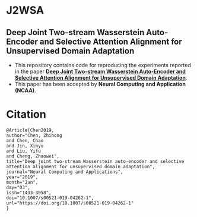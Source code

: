 # J2WSA
## Deep Joint Two-stream Wasserstein Auto-Encoder and Selective Attention Alignment for Unsupervised Domain Adaptation

* This repository contains code for reproducing the experiments reported in the paper [**Deep Joint Two-stream Wasserstein Auto-Encoder and Selective Attention Alignment for Unsupervised Domain Adaptation**](https://link.springer.com/article/10.1007/s00521-019-04262-1).
* This paper has been accepted by **Neural Computing and Application (NCAA)**.

# Citation
```
@Article{Chen2019,
author="Chen, Zhihong
and Chen, Chao
and Jin, Xinyu
and Liu, Yifu
and Cheng, Zhaowei",
title="Deep joint two-stream Wasserstein auto-encoder and selective attention alignment for unsupervised domain adaptation",
journal="Neural Computing and Applications",
year="2019",
month="Jun",
day="03",
issn="1433-3058",
doi="10.1007/s00521-019-04262-1",
url="https://doi.org/10.1007/s00521-019-04262-1"
}
```

